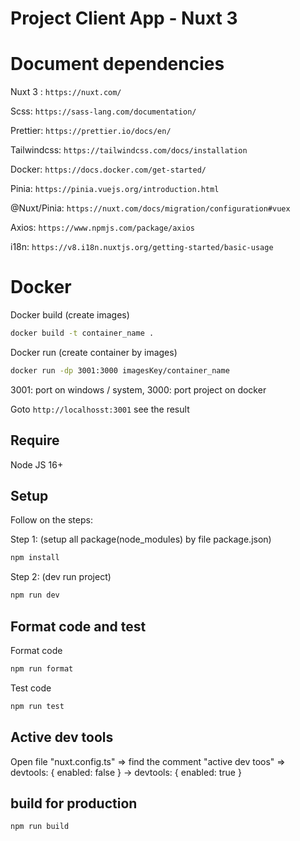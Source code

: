 # Project Client App - Nuxt 3

# Document dependencies

Nuxt 3 : `https://nuxt.com/`

Scss: `https://sass-lang.com/documentation/`

Prettier: `https://prettier.io/docs/en/`

Tailwindcss: `https://tailwindcss.com/docs/installation`

Docker: `https://docs.docker.com/get-started/`

Pinia: `https://pinia.vuejs.org/introduction.html`

@Nuxt/Pinia: `https://nuxt.com/docs/migration/configuration#vuex`

Axios: `https://www.npmjs.com/package/axios`

i18n: `https://v8.i18n.nuxtjs.org/getting-started/basic-usage`

# Docker

Docker build (create images)

```bash
docker build -t container_name .
```

Docker run (create container by images)

```bash
docker run -dp 3001:3000 imagesKey/container_name
```

3001: port on windows / system, 3000: port project on docker

Goto `http://localhosst:3001` see the result

## Require

Node JS 16+

## Setup

Follow on the steps:

Step 1: (setup all package(node_modules) by file package.json)

```bash
npm install
```

Step 2: (dev run project)

```bash
npm run dev
```
## Format code and test

Format code

```bash
npm run format
```

Test code

```bash
npm run test
```

## Active dev tools

Open file "nuxt.config.ts" => find the comment "active dev toos" =>   devtools: { enabled: false } ->   devtools: { enabled: true }

## build for production

```bash
npm run build
```
